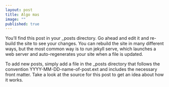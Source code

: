 ```yaml
---
layout: post
title: Algo mas
image: ""
published: true
---
```


You’ll find this post in your _posts directory. Go ahead and edit it and re-build the site to see your changes. You can rebuild the site in many different ways, but the most common way is to run jekyll serve, which launches a web server and auto-regenerates your site when a file is updated.

To add new posts, simply add a file in the _posts directory that follows the convention YYYY-MM-DD-name-of-post.ext and includes the necessary front matter. Take a look at the source for this post to get an idea about how it works.
